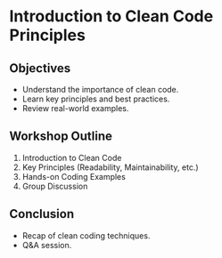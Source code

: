 # Introduction to Clean Code Principles

## Objectives
- Understand the importance of clean code.
- Learn key principles and best practices.
- Review real-world examples.

## Workshop Outline
1. Introduction to Clean Code
2. Key Principles  (Readability, Maintainability, etc.)
3. Hands-on Coding Examples
4. Group Discussion

## Conclusion
- Recap of clean coding techniques.
- Q&A session.
